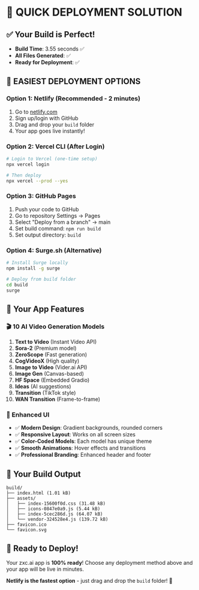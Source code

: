 # 🚀 QUICK DEPLOYMENT SOLUTION

## ✅ Your Build is Perfect!
- **Build Time**: 3.55 seconds ✅
- **All Files Generated**: ✅
- **Ready for Deployment**: ✅

## 🚀 EASIEST DEPLOYMENT OPTIONS

### Option 1: Netlify (Recommended - 2 minutes)
1. Go to [netlify.com](https://netlify.com)
2. Sign up/login with GitHub
3. Drag and drop your `build` folder
4. Your app goes live instantly!

### Option 2: Vercel CLI (After Login)
```bash
# Login to Vercel (one-time setup)
npx vercel login

# Then deploy
npx vercel --prod --yes
```

### Option 3: GitHub Pages
1. Push your code to GitHub
2. Go to repository Settings → Pages
3. Select "Deploy from a branch" → main
4. Set build command: `npm run build`
5. Set output directory: `build`

### Option 4: Surge.sh (Alternative)
```bash
# Install Surge locally
npm install -g surge

# Deploy from build folder
cd build
surge
```

## 🎯 Your App Features

### 🎬 10 AI Video Generation Models
1. **Text to Video** (Instant Video API)
2. **Sora-2** (Premium model)
3. **ZeroScope** (Fast generation)
4. **CogVideoX** (High quality)
5. **Image to Video** (Vider.ai API)
6. **Image Gen** (Canvas-based)
7. **HF Space** (Embedded Gradio)
8. **Ideas** (AI suggestions)
9. **Transition** (TikTok style)
10. **WAN Transition** (Frame-to-frame)

### 🎨 Enhanced UI
- ✅ **Modern Design**: Gradient backgrounds, rounded corners
- ✅ **Responsive Layout**: Works on all screen sizes
- ✅ **Color-Coded Models**: Each model has unique theme
- ✅ **Smooth Animations**: Hover effects and transitions
- ✅ **Professional Branding**: Enhanced header and footer

## 📁 Your Build Output
```
build/
├── index.html (1.01 kB)
├── assets/
│   ├── index-15600f0d.css (31.48 kB)
│   ├── icons-0847e0a9.js (5.44 kB)
│   ├── index-5cec286d.js (64.07 kB)
│   └── vendor-324528e4.js (139.72 kB)
├── favicon.ico
└── favicon.svg
```

## 🎉 Ready to Deploy!

Your zxc.ai app is **100% ready**! Choose any deployment method above and your app will be live in minutes.

**Netlify is the fastest option** - just drag and drop the `build` folder! 🚀

